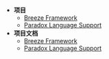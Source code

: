 * **项目**
  * [Breeze Framework](https://www.github.com/DragonKnightOfBreeze/Breeze-Framework)
  * [Paradox Language Support](https://www.github.com/DragonKnightOfBreeze/Paradox-Language-Support)
* **项目文档**
  * [Breeze Framework](https://www.windea.icu/Breeze-Framework)
  * [Paradox Language Support](https://www.windea.icu/Paradox-Language-Support)
